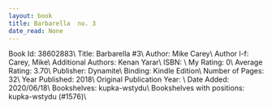 ```yaml
---
layout: book
title: Barbarella  no. 3
date_read: None
---
```


Book Id: 38602883\ 
Title: Barbarella #3\ 
Author: Mike Carey\ 
Author l-f: Carey, Mike\ 
Additional Authors: Kenan Yarar\ 
ISBN: \ 
My Rating: 0\ 
Average Rating: 3.70\ 
Publisher: Dynamite\ 
Binding: Kindle Edition\ 
Number of Pages: 32\ 
Year Published: 2018\ 
Original Publication Year: \ 
Date Added: 2020/06/18\ 
Bookshelves: kupka-wstydu\ 
Bookshelves with positions: kupka-wstydu (#1576)\ 

